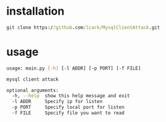 installation
===================
```cmd
git clone https://github.com/lcark/MysqlClientAttack.git
```
usage
==================
```bash
usage: main.py [-h] [-l ADDR] [-p PORT] [-f FILE]

mysql client attack

optional arguments:
  -h, --help  show this help message and exit
  -l ADDR     Specify ip for listen
  -p PORT     Specify local port for listen
  -f FILE     Specify file you want to read
```
